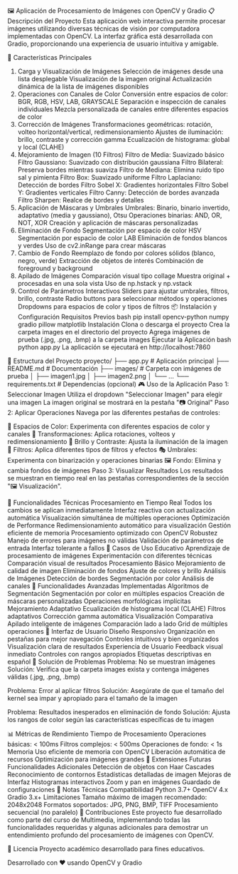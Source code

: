 🖼️ Aplicación de Procesamiento de Imágenes con OpenCV y Gradio
📋 Descripción del Proyecto
Esta aplicación web interactiva permite procesar imágenes utilizando diversas técnicas de visión por computadora implementadas con OpenCV. La interfaz gráfica está desarrollada con Gradio, proporcionando una experiencia de usuario intuitiva y amigable.

🚀 Características Principales
1. Carga y Visualización de Imágenes
Selección de imágenes desde una lista desplegable
Visualización de la imagen original
Actualización dinámica de la lista de imágenes disponibles
2. Operaciones con Canales de Color
Conversión entre espacios de color: BGR, RGB, HSV, LAB, GRAYSCALE
Separación e inspección de canales individuales
Mezcla personalizada de canales entre diferentes espacios de color
3. Corrección de Imágenes
Transformaciones geométricas: rotación, volteo horizontal/vertical, redimensionamiento
Ajustes de iluminación: brillo, contraste y corrección gamma
Ecualización de histograma: global y local (CLAHE)
4. Mejoramiento de Imagen (10 Filtros)
Filtro de Media: Suavizado básico
Filtro Gaussiano: Suavizado con distribución gaussiana
Filtro Bilateral: Preserva bordes mientras suaviza
Filtro de Mediana: Elimina ruido tipo sal y pimienta
Filtro Box: Suavizado uniforme
Filtro Laplaciano: Detección de bordes
Filtro Sobel X: Gradientes horizontales
Filtro Sobel Y: Gradientes verticales
Filtro Canny: Detección de bordes avanzada
Filtro Sharpen: Realce de bordes y detalles
5. Aplicación de Máscaras y Umbrales
Umbrales: Binario, binario invertido, adaptativo (media y gaussiano), Otsu
Operaciones binarias: AND, OR, NOT, XOR
Creación y aplicación de máscaras personalizadas
6. Eliminación de Fondo
Segmentación por espacio de color HSV
Segmentación por espacio de color LAB
Eliminación de fondos blancos y verdes
Uso de cv2.inRange para crear máscaras
7. Cambio de Fondo
Reemplazo de fondo por colores sólidos (blanco, negro, verde)
Extracción de objetos de interés
Combinación de foreground y background
8. Apilado de Imágenes
Comparación visual tipo collage
Muestra original + procesadas en una sola vista
Uso de np.hstack y np.vstack
9. Control de Parámetros Interactivos
Sliders para ajustar umbrales, filtros, brillo, contraste
Radio buttons para seleccionar métodos y operaciones
Dropdowns para espacios de color y tipos de filtros
📦 Instalación y Configuración
Requisitos Previos
bash
pip install opencv-python numpy gradio pillow matplotlib
Instalación
Clona o descarga el proyecto
Crea la carpeta images en el directorio del proyecto
Agrega imágenes de prueba (.jpg, .png, .bmp) a la carpeta images
Ejecutar la Aplicación
bash
python app.py
La aplicación se ejecutará en http://localhost:7860

📁 Estructura del Proyecto
proyecto/
├── app.py              # Aplicación principal
├── README.md           # Documentación
├── images/             # Carpeta con imágenes de prueba
│   ├── imagen1.jpg
│   ├── imagen2.png
│   └── ...
└── requirements.txt    # Dependencias (opcional)
🎮 Uso de la Aplicación
Paso 1: Seleccionar Imagen
Utiliza el dropdown "Seleccionar Imagen" para elegir una imagen
La imagen original se mostrará en la pestaña "📷 Original"
Paso 2: Aplicar Operaciones
Navega por las diferentes pestañas de controles:

🎨 Espacios de Color: Experimenta con diferentes espacios de color y canales
🔧 Transformaciones: Aplica rotaciones, volteos y redimensionamiento
🔆 Brillo y Contraste: Ajusta la iluminación de la imagen
🎯 Filtros: Aplica diferentes tipos de filtros y efectos
🎭 Umbrales: Experimenta con binarización y operaciones binarias
🖼️ Fondo: Elimina y cambia fondos de imágenes
Paso 3: Visualizar Resultados
Los resultados se muestran en tiempo real en las pestañas correspondientes de la sección "🖼️ Visualización".

🔧 Funcionalidades Técnicas
Procesamiento en Tiempo Real
Todos los cambios se aplican inmediatamente
Interfaz reactiva con actualización automática
Visualización simultánea de múltiples operaciones
Optimización de Performance
Redimensionamiento automático para visualización
Gestión eficiente de memoria
Procesamiento optimizado con OpenCV
Robustez
Manejo de errores para imágenes no válidas
Validación de parámetros de entrada
Interfaz tolerante a fallos
🎯 Casos de Uso
Educativo
Aprendizaje de procesamiento de imágenes
Experimentación con diferentes técnicas
Comparación visual de resultados
Procesamiento Básico
Mejoramiento de calidad de imagen
Eliminación de fondos
Ajuste de colores y brillo
Análisis de Imágenes
Detección de bordes
Segmentación por color
Análisis de canales
🔬 Funcionalidades Avanzadas Implementadas
Algoritmos de Segmentación
Segmentación por color en múltiples espacios
Creación de máscaras personalizadas
Operaciones morfológicas implícitas
Mejoramiento Adaptativo
Ecualización de histograma local (CLAHE)
Filtros adaptativos
Corrección gamma automática
Visualización Comparativa
Apilado inteligente de imágenes
Comparación lado a lado
Grid de múltiples operaciones
🎨 Interfaz de Usuario
Diseño Responsivo
Organización en pestañas para mejor navegación
Controles intuitivos y bien organizados
Visualización clara de resultados
Experiencia de Usuario
Feedback visual inmediato
Controles con rangos apropiados
Etiquetas descriptivas en español
🐛 Solución de Problemas
Problema: No se muestran imágenes
Solución: Verifica que la carpeta images exista y contenga imágenes válidas (.jpg, .png, .bmp)

Problema: Error al aplicar filtros
Solución: Asegúrate de que el tamaño del kernel sea impar y apropiado para el tamaño de la imagen

Problema: Resultados inesperados en eliminación de fondo
Solución: Ajusta los rangos de color según las características específicas de tu imagen

📊 Métricas de Rendimiento
Tiempo de Procesamiento
Operaciones básicas: < 100ms
Filtros complejos: < 500ms
Operaciones de fondo: < 1s
Memoria
Uso eficiente de memoria con OpenCV
Liberación automática de recursos
Optimización para imágenes grandes
🚀 Extensiones Futuras
Funcionalidades Adicionales
Detección de objetos con Haar Cascades
Reconocimiento de contornos
Estadísticas detalladas de imagen
Mejoras de Interfaz
Histogramas interactivos
Zoom y pan en imágenes
Guardado de configuraciones
📝 Notas Técnicas
Compatibilidad
Python 3.7+
OpenCV 4.x
Gradio 3.x+
Limitaciones
Tamaño máximo de imagen recomendado: 2048x2048
Formatos soportados: JPG, PNG, BMP, TIFF
Procesamiento secuencial (no paralelo)
👥 Contribuciones
Este proyecto fue desarrollado como parte del curso de Multimedia, implementando todas las funcionalidades requeridas y algunas adicionales para demostrar un entendimiento profundo del procesamiento de imágenes con OpenCV.

📄 Licencia
Proyecto académico desarrollado para fines educativos.

Desarrollado con ❤️ usando OpenCV y Gradio

